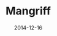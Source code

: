 ---
layout: post
title: "Mangriff"
date: 2014-12-16
categories: [Navi-Dex]
image: http://www.pokepedia.fr/images/4/4d/Mangriff-RS.png
caught: Mangriff
location: Route 114
level: 23
version: OR
---